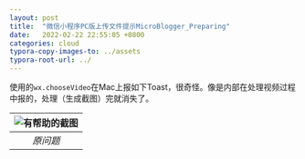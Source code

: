 ```yaml
---
layout: post
title:  "微信小程序PC版上传文件提示MicroBlogger_Preparing"
date:   2022-02-22 22:55:05 +0800
categories: cloud
typora-copy-images-to: ../assets
typora-root-url: ../
---
```


使用的`wx.chooseVideo`在Mac上报如下Toast，很奇怪。像是内部在处理视频过程中报的，处理（生成截图）完就消失了。

| ![有帮助的截图](/assets/WX20220219-150023.png) |
| :----------------------------------------: |
|          *原问题*          |
